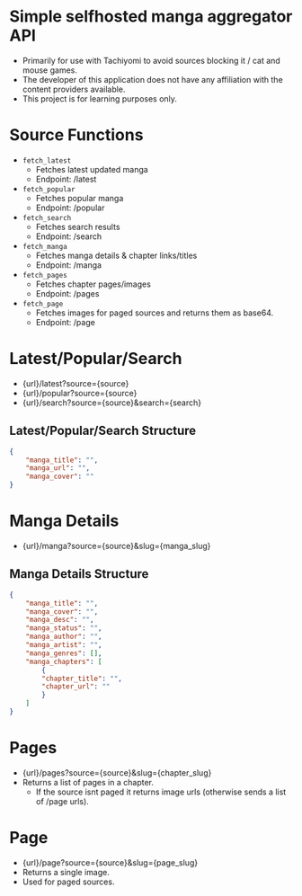 # Simple selfhosted manga aggregator API
- Primarily for use with Tachiyomi to avoid sources blocking it / cat and mouse games.
- The developer of this application does not have any affiliation with the content providers available.
- This project is for learning purposes only.

# Source Functions
- `fetch_latest`
    - Fetches latest updated manga
    - Endpoint: /latest
- `fetch_popular`
    - Fetches popular manga
    - Endpoint: /popular
- `fetch_search`
    - Fetches search results
    - Endpoint: /search
- `fetch_manga`
    - Fetches manga details & chapter links/titles
    - Endpoint: /manga
- `fetch_pages`
    - Fetches chapter pages/images
    - Endpoint: /pages 
- `fetch_page`
    - Fetches images for paged sources and returns them as base64.
    - Endpoint: /page

# Latest/Popular/Search
- {url}/latest?source={source}
- {url}/popular?source={source}
- {url}/search?source={source}&search={search}

## Latest/Popular/Search Structure
```json
{
    "manga_title": "",
    "manga_url": "",
    "manga_cover": ""
}
```

# Manga Details
- {url}/manga?source={source}&slug={manga_slug}

## Manga Details Structure
```json
{
    "manga_title": "",
    "manga_cover": "",
    "manga_desc": "",
    "manga_status": "",
    "manga_author": "",
    "manga_artist": "",
    "manga_genres": [],
    "manga_chapters": [
        {
        "chapter_title": "",
        "chapter_url": ""
        }
    ]
}
```

# Pages
- {url}/pages?source={source}&slug={chapter_slug}
- Returns a list of pages in a chapter.
    - If the source isnt paged it returns image urls (otherwise sends a list of /page urls).

# Page
- {url}/page?source={source}&slug={page_slug}
- Returns a single image.
- Used for paged sources.
